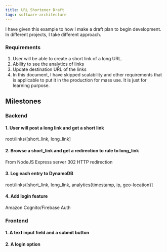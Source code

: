 ```yaml
---
title: URL Shortener Draft
tags: software-architecture
---
```


I have given this example to how I make a draft plan to begin development.
In different projects, I take different approach.

### Requirements
1. User will be able to create a short link of a long URL.
2. Ability to see the analytics of links
3. Update destination URL of the links
4. In this document, I have skipped scalability and other requirements that is applicable to put it in the production 
   for mass use. It is just for learning purpose.

<!--more-->
## Milestones
### Backend
#### 1. User will post a long link and get a short link
root/links/[short_link, long_link]

#### 2. Browse a short_link and get a redirection to rule to long_link
From NodeJS Express server 302 HTTP redirection

#### 3. Log each entry to DynamoDB
root/links/[short_link, long_link, analytics{timestamp, ip, geo-location}]

#### 4. Add login feature
Amazon Cognito/Firebase Auth

### Frontend
#### 1. A text input field and a submit button
#### 2. A login option

